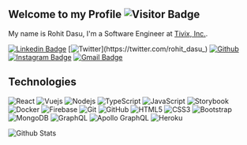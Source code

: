 ## Welcome to my Profile ![Visitor Badge](https://visitor-badge.laobi.icu/badge?page_id=rohitdasu)

My name is Rohit Dasu, I'm a Software Engineer at [Tivix, Inc.](https://tivix.com/). 

[![Linkedin Badge](https://img.shields.io/badge/-rohitdasu-blue?style=flat-square&logo=Linkedin&logoColor=white&link=https://www.linkedin.com/in/rohit-dasu/)](https://www.linkedin.com/in/rohit-dasu/)
[![Twitter](https://img.shields.io/badge/-twitter-blue?style=flat-square&logo=twitter&logoColor=white&link=https://twitter.com/rohit_dasu_)](https://twitter.com/rohit_dasu_)
[![Github](https://img.shields.io/badge/-github-black?style=flat-square&logo=github&logoColor=white&link=https://github.com/rohitdasu)](https://github.com/rohitdasu)
[![Instagram Badge](https://img.shields.io/badge/-ro.h.i.t_._-red?style=flat-square&logo=instagram&logoColor=white&link=https://instagram.com/ro.h.i.t_._/)](https://instagram.com/ro.h.i.t_._)
[![Gmail Badge](https://img.shields.io/badge/-dasurohit123@gmail.com-c14438?style=flat-square&logo=Gmail&logoColor=white&link=mailto:dasurohit123@gmail.com)](mailto:dasurohit123@gmail.com)

## Technologies

![React](https://img.shields.io/badge/-React-black?style=flat-square&logo=react)
![Vuejs](https://img.shields.io/badge/-Vuejs-black?style=flat-square&logo=vue.js)
![Nodejs](https://img.shields.io/badge/-Nodejs-black?style=flat-square&logo=Node.js)
![TypeScript](https://img.shields.io/badge/-TypeScript-pink?style=flat-square&logo=typescript)
![JavaScript](https://img.shields.io/badge/-JavaScript-black?style=flat-square&logo=javascript)
![Storybook](https://img.shields.io/badge/-Storybook-pink?style=flat-square&logo=storybook)
![Docker](https://img.shields.io/badge/-Docker-black?style=flat-square&logo=docker)
![Firebase](https://img.shields.io/badge/-firebase-blue?style=flat-square&logo=firebase)
![Git](https://img.shields.io/badge/-Git-black?style=flat-square&logo=git)
![GitHub](https://img.shields.io/badge/-GitHub-181717?style=flat-square&logo=github)
![HTML5](https://img.shields.io/badge/-HTML5-E34F26?style=flat-square&logo=html5&logoColor=white)
![CSS3](https://img.shields.io/badge/-CSS3-1572B6?style=flat-square&logo=css3)
![Bootstrap](https://img.shields.io/badge/-Bootstrap-563D7C?style=flat-square&logo=bootstrap)
![MongoDB](https://img.shields.io/badge/-MongoDB-black?style=flat-square&logo=mongodb)
![GraphQL](https://img.shields.io/badge/-GraphQL-E10098?style=flat-square&logo=graphql)
![Apollo GraphQL](https://img.shields.io/badge/-Apollo%20GraphQL-311C87?style=flat-square&logo=apollo-graphql)
![Heroku](https://img.shields.io/badge/-Heroku-430098?style=flat-square&logo=heroku)

![Github Stats](https://github-readme-stats.vercel.app/api?username=rohitdasu&count_private=true&show_icons=true&include_all_commits=true&theme=gotham&layout=compact)


